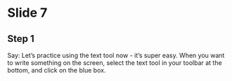 # Slide 7

## Step 1

Say: Let’s practice using the text tool now - it’s super easy. When you want to write something on the screen, select the text tool in your toolbar at the bottom, and click on the blue box.

